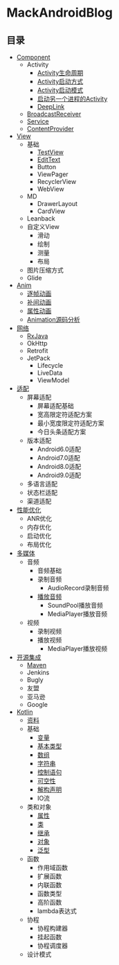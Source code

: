 # MackAndroidBlog

## 目录
* [Component](/component)
    * Activity
        * [Activity生命周期](/component/md/activity/Activity生命周期.md)
        * [Activity启动方式](/component/md/activity/Activity启动方式.md)
        * [Activity启动模式](/component/md/activity/Activity启动模式.md)
        * [启动另一个进程的Activity](/component/md/activity/启动另一个进程的Activity.md)
        * [DeepLink](/component/md/activity/DeepLink.md)
    * [BroadcastReceiver](/component/md/BroadcastReceiver.md)
    * [Service](/component/md/Service.md)
    * [ContentProvider](/component/md/ContentProvider.md)
* [View](/view)
    * 基础
        * [TestView](/view/md/TextView.md)
        * [EditText](/view/md/EditText.md)
        * Button
        * ViewPager
        * RecyclerView
        * WebView
    * MD
        * DrawerLayout
        * CardView
    * Leanback
    * 自定义View
        * 滑动
        * 绘制
        * 测量
        * 布局
    * 图片压缩方式
    * Glide
* [Anim](/anim)
    * [逐帧动画](/anim/逐帧动画.md)
    * [补间动画](/anim/补间动画.md)
    * [属性动画](/anim/属性动画.md)
    * [Animation源码分析](/anim/Animation源码分析.md)
* [网络](/http)
    * [RxJava](/http/md/RxJava.md)
    * OkHttp
    * Retrofit
    * JetPack
        * Lifecycle
        * LiveData
        * ViewModel
* [适配](/adapt)
    * 屏幕适配
        * 屏幕适配基础
        * 宽高限定符适配方案
        * 最小宽度限定符适配方案
        * 今日头条适配方案
    * 版本适配
        * Android6.0适配
        * Android7.0适配
        * Android8.0适配
        * Android9.0适配
    * 多语言适配
    * 状态栏适配
    * 渠道适配
* [性能优化](/performance)
    * ANR优化
    * 内存优化
    * 启动优化
    * 布局优化
* [多媒体](/media)
    * 音频
        * 音频基础
        * 录制音频
            * AudioRecord录制音频
        * [播放音频](/media/md/播放音频.md)
            * SoundPool播放音频
            * MediaPlayer播放音频
    * 视频
        * 录制视频
        * 播放视频
            * MediaPlayer播放视频
* [开源集成](/opensource)
    * [Maven](/opensource/md/maven/Maven.md)
    * Jenkins
    * Bugly
    * 友盟
    * 亚马逊
    * Google
* [Kotlin](/kt)
    * [资料](/kt/md/资料.md)
    * 基础
        * [变量](/kt/md/base/变量.md)
        * [基本类型](/kt/md/base/基本类型.md)
        * [数组](/kt/md/base/数组.md)
        * [字符串](/kt/md/base/字符串.md)
        * [控制语句](/kt/md/base/控制语句.md)
        * [可空性](/kt/md/base/可空性.md)
        * [解构声明](/kt/md/base/解构声明.md)
        * IO流
    * 类和对象
        * [属性](/kt/md/属性.md)
        * [类](/kt/md/类.md)
        * [继承](/kt/md/继承.md)
        * [对象](/kt/md/对象.md)
        * [泛型](/kt/md/泛型.md)  
    * 函数
        * 作用域函数
        * 扩展函数
        * 内联函数
        * 函数类型
        * 高阶函数
        * lambda表达式
    * 协程
        * 协程构建器
        * 挂起函数
        * 协程调度器
    * 设计模式